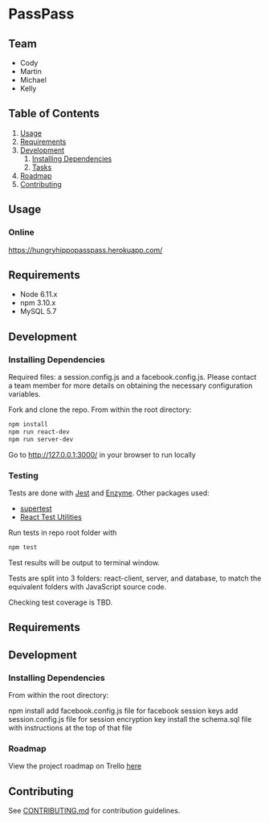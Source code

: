 # PassPass

## Team

  - Cody
  - Martin
  - Michael
  - Kelly

## Table of Contents

1. [Usage](#Usage)
1. [Requirements](#requirements)
1. [Development](#development)
    1. [Installing Dependencies](#installing-dependencies)
    1. [Tasks](#tasks)
1. [Roadmap](#roadmap)
1. [Contributing](#contributing)

## Usage

### Online
https://hungryhippopasspass.herokuapp.com/


## Requirements

- Node 6.11.x
- npm 3.10.x
- MySQL 5.7

## Development

### Installing Dependencies
Required files: a session.config.js and a facebook.config.js. Please contact a team member for more details on obtaining the necessary configuration variables.

Fork and clone the repo. From within the root directory:

```sh
npm install
npm run react-dev
npm run server-dev
```
Go to http://127.0.0.1:3000/ in your browser to run locally

### Testing

Tests are done with [Jest](https://facebook.github.io/jest) and [Enzyme](http://airbnb.io/enzyme/index.html). Other packages used:
- [supertest](https://www.npmjs.com/package/supertest)
- [React Test Utilities](https://facebook.github.io/react/docs/test-utils.html)

Run tests in repo root folder with
```sh
npm test
```

Test results will be output to terminal window.

Tests are split into 3 folders: react-client, server, and database, to match the equivalent folders with JavaScript source code.

Checking test coverage is TBD.

## Requirements


## Development

### Installing Dependencies

From within the root directory:

npm install
add facebook.config.js file for facebook session keys
add session.config.js file for session encryption key
install the schema.sql file with instructions at the top of that file

### Roadmap

View the project roadmap on Trello [here](https://trello.com/b/Rsxkw459/passpass)

## Contributing

See [CONTRIBUTING.md](CONTRIBUTING.md) for contribution guidelines.
